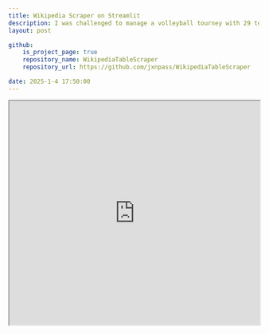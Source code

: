 ```yaml
---
title: Wikipedia Scraper on Streamlit
description: I was challenged to manage a volleyball tourney with 29 teams, placed in 6 pools to play in an upper and a lower bracket. This post highlights how a stats nerd did this all using Google Sheets, Google Forms, and a little R coding.   
layout: post

github:
    is_project_page: true
    repository_name: WikipediaTableScraper
    repository_url: https://github.com/jxnpass/WikipediaTableScraper

date: 2025-1-4 17:50:00
---
```


<iframe
  src="https://wikiscraper.streamlit.app/?embed_options=dark_theme,show_padding"
  style="height: 450px; width: 100%;"
></iframe>



